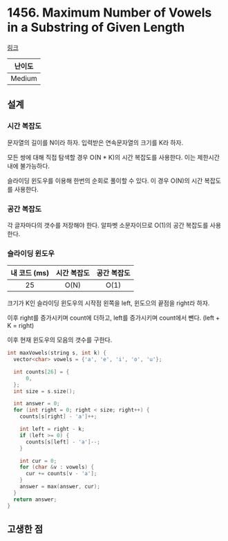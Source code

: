 # 1456. Maximum Number of Vowels in a Substring of Given Length

[링크](https://leetcode.com/problems/maximum-number-of-vowels-in-a-substring-of-given-length/description/)

| 난이도 |
| :----: |
| Medium |

## 설계

### 시간 복잡도

문자열의 길이를 N이라 하자. 입력받은 연속문자열의 크기를 K라 하자.

모든 쌍에 대해 직접 탐색할 경우 O(N * K)의 시간 복잡도를 사용한다. 이는 제한시간 내에 불가능하다.

슬라이딩 윈도우를 이용해 한번의 순회로 풀이할 수 있다. 이 경우 O(N)의 시간 복잡도를 사용한다.

### 공간 복잡도

각 글자마다의 갯수를 저장해야 한다. 알파벳 소문자이므로 O(1)의 공간 복잡도를 사용한다.

### 슬라이딩 윈도우

| 내 코드 (ms) | 시간 복잡도 | 공간 복잡도 |
| :----------: | :---------: | :---------: |
|      25      |    O(N)     |    O(1)     |

크기가 K인 슬라이딩 윈도우의 시작점 왼쪽을 left, 윈도으의 끝점을 right라 하자.

이후 right를 증가시키며 count에 더하고, left를 증가시키며 count에서 뺀다. (left + K = right)

이후 현재 윈도우의 모음의 갯수를 구한다.

```cpp
int maxVowels(string s, int k) {
  vector<char> vowels = {'a', 'e', 'i', 'o', 'u'};

  int counts[26] = {
      0,
  };
  int size = s.size();

  int answer = 0;
  for (int right = 0; right < size; right++) {
    counts[s[right] - 'a']++;

    int left = right - k;
    if (left >= 0) {
      counts[s[left] - 'a']--;
    }

    int cur = 0;
    for (char &v : vowels) {
      cur += counts[v - 'a'];
    }
    answer = max(answer, cur);
  }
  return answer;
}
```

## 고생한 점
